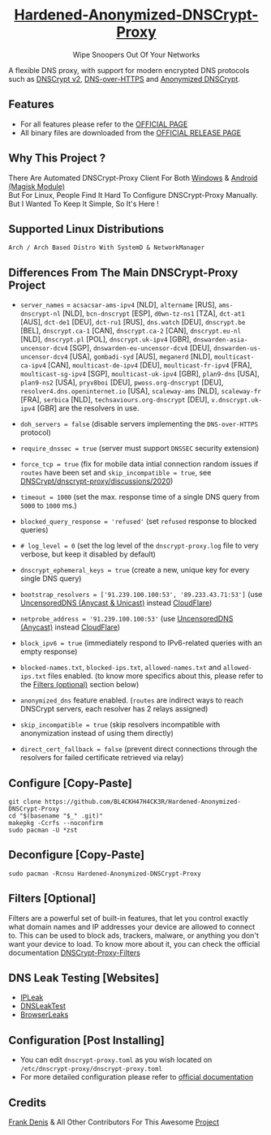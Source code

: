 <h1 align="center"><a href=https://github.com/BL4CKH47H4CK3R/Hardened-Anonymized-DNSCrypt-Proxy/>Hardened-Anonymized-DNSCrypt-Proxy</a></h1>
<p align=center>Wipe Snoopers Out Of Your Networks</p>

A flexible DNS proxy, with support for modern encrypted DNS protocols such as [DNSCrypt v2](https://dnscrypt.info/protocol), [DNS-over-HTTPS](https://www.rfc-editor.org/rfc/rfc8484.txt) and [Anonymized DNSCrypt](https://github.com/DNSCrypt/dnscrypt-protocol/blob/master/ANONYMIZED-DNSCRYPT.txt).


## Features

- For all features please refer to the [OFFICIAL PAGE](https://github.com/DNSCrypt/dnscrypt-proxy#features)
- All binary files are downloaded from the [OFFICIAL RELEASE PAGE](https://github.com/DNSCrypt/dnscrypt-proxy/releases)


## Why This Project ?

There Are Automated DNSCrypt-Proxy Client For Both [Windows](https://github.com/bitbeans/SimpleDnsCrypt) & [Android (Magisk Module)](https://github.com/quindecim/dnscrypt-proxy-android) <br/>
But For Linux, People Find It Hard To Configure DNSCrypt-Proxy Manually. But I Wanted To Keep It Simple, So It's Here !


## Supported Linux Distributions

`Arch / Arch Based Distro With SystemD & NetworkManager`


## Differences From The Main DNSCrypt-Proxy Project

- `server_names` = `acsacsar-ams-ipv4` [NLD], `altername` [RUS], `ams-dnscrypt-nl` [NLD], `bcn-dnscrypt` [ESP], `d0wn-tz-ns1` [TZA], `dct-at1` [AUS], `dct-de1` [DEU], `dct-ru1` [RUS], `dns.watch` [DEU], `dnscrypt.be` [BEL], `dnscrypt.ca-1` [CAN], `dnscrypt.ca-2` [CAN], `dnscrypt.eu-nl` [NLD], `dnscrypt.pl` [POL], `dnscrypt.uk-ipv4` [GBR], `dnswarden-asia-uncensor-dcv4` [SGP], `dnswarden-eu-uncensor-dcv4` [DEU], `dnswarden-us-uncensor-dcv4` [USA], `gombadi-syd` [AUS], `meganerd` [NLD], `moulticast-ca-ipv4` [CAN], `moulticast-de-ipv4` [DEU], `moulticast-fr-ipv4` [FRA], `moulticast-sg-ipv4` [SGP], `moulticast-uk-ipv4` [GBR], `plan9-dns` [USA], `plan9-ns2` [USA], `pryv8boi` [DEU], `pwoss.org-dnscrypt` [DEU], `resolver4.dns.openinternet.io` [USA], `scaleway-ams` [NLD], `scaleway-fr` [FRA], `serbica` [NLD], `techsaviours.org-dnscrypt` [DEU], `v.dnscrypt.uk-ipv4` [GBR] are the resolvers in use.

- `doh_servers = false` (disable servers implementing the `DNS-over-HTTPS` protocol)

- `require_dnssec = true` (server must support `DNSSEC` security extension)

- `force_tcp = true` (fix for mobile data intial connection random issues if `routes` have been set and `skip_incompatible = true`, see [DNSCrypt/dnscrypt-proxy/discussions/2020](https://github.com/DNSCrypt/dnscrypt-proxy/discussions/2020))

- `timeout = 1000` (set the max. response time of a single DNS query from `5000` to `1000` ms.)

- `blocked_query_response = 'refused'` (set `refused` response to blocked queries)

- `# log_level = 0` (set the log level of the `dnscrypt-proxy.log` file to very verbose, but keep it disabled by default)

- `dnscrypt_ephemeral_keys = true` (create a new, unique key for every single DNS query)

- `bootstrap_resolvers = ['91.239.100.100:53', '89.233.43.71:53']` (use [UncensoredDNS (Anycast & Unicast)](https://blog.uncensoreddns.org/) instead [CloudFlare](https://archive.fo/tS1Ln))

- `netprobe_address = '91.239.100.100:53'` (use [UncensoredDNS (Anycast)](https://blog.uncensoreddns.org/) instead [CloudFlare](https://archive.fo/tS1Ln))

- `block_ipv6 = true` (immediately respond to IPv6-related queries with an empty response)

- `blocked-names.txt`, `blocked-ips.txt`, `allowed-names.txt` and `allowed-ips.txt` files enabled. (to know more specifics about this, please refer to the [Filters (optional)](https://github.com/quindecim/dnscrypt-proxy-android#filters-optional) section below)

- `anonymized_dns` feature enabled. (`routes` are indirect ways to reach DNSCrypt servers, each resolver has 2 relays assigned)

- `skip_incompatible = true` (skip resolvers incompatible with anonymization instead of using them directly)

- `direct_cert_fallback = false` (prevent direct connections through the resolvers for failed certificate retrieved via relay)


## Configure [Copy-Paste]

    git clone https://github.com/BL4CKH47H4CK3R/Hardened-Anonymized-DNSCrypt-Proxy
    cd "$(basename "$_" .git)"
    makepkg -Ccrfs --noconfirm
    sudo pacman -U *zst


## Deconfigure [Copy-Paste]

    sudo pacman -Rcnsu Hardened-Anonymized-DNSCrypt-Proxy


## Filters [Optional]

Filters are a powerful set of built-in features, that let you control exactly what domain names and IP addresses your device are allowed to connect to. This can be used to block ads, trackers, malware, or anything you don't want your device to load.
To know more about it, you can check the official documentation [DNSCrypt-Proxy-Filters](https://github.com/DNSCrypt/dnscrypt-proxy/wiki/Filters)


## DNS Leak Testing [Websites]

- [IPLeak](https://ipleak.net)
- [DNSLeakTest](https://www.dnsleaktest.com)
- [BrowserLeaks](https://browserleaks.com/dns)


## Configuration [Post Installing]

- You can edit `dnscrypt-proxy.toml` as you wish located on `/etc/dnscrypt-proxy/dnscrypt-proxy.toml`
- For more detailed configuration please refer to [official documentation](https://github.com/DNSCrypt/dnscrypt-proxy/wiki/Configuration)


## Credits

[Frank Denis](https://github.com/jedisct1) & All Other Contributors
For This Awesome [Project](https://github.com/DNSCrypt/dnscrypt-proxy)

